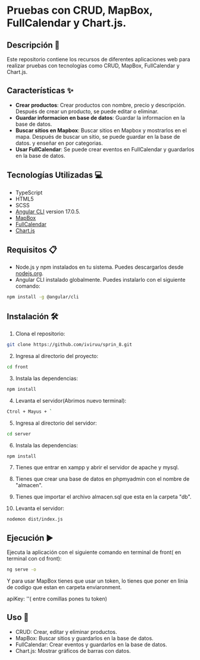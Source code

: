 # Pruebas con CRUD, MapBox, FullCalendar y Chart.js.


## Descripción 📄

Este repositorio contiene los recursos de diferentes aplicaciones web para realizar pruebas con tecnologías como CRUD, MapBox, FullCalendar y Chart.js.



## Características ✨

- **Crear productos**: Crear productos con nombre, precio y descripción. Después de crear un producto, se puede editar o eliminar.
- **Guardar informacion en base de datos**: Guardar la informacion en la base de datos.
- **Buscar sitios en Mapbox**: Buscar sitios en Mapbox y mostrarlos en el mapa. Después de buscar un sitio, se puede guardar en la base de datos. y enseñar en por categorias.
- **Usar FullCalendar**: Se puede crear eventos en FullCalendar y guardarlos en la base de datos.


## Tecnologías Utilizadas 💻

- TypeScript
- HTML5
- SCSS 
- [Angular CLI](https://github.com/angular/angular-cli) version 17.0.5.
- [MapBox](https://www.mapbox.com/)
- [FullCalendar](https://fullcalendar.io/)
- [Chart.js](https://www.chartjs.org/)

## Requisitos 📋

- Node.js y npm instalados en tu sistema. Puedes descargarlos desde [nodejs.org](https://nodejs.org/).
- Angular CLI instalado globalmente. Puedes instalarlo con el siguiente comando:

```bash
npm install -g @angular/cli
```

## Instalación 🛠️

1. Clona el repositorio:
```bash
git clone https://github.com/iviruu/sprin_8.git
```

2. Ingresa al directorio del proyecto:
```bash
cd front
```

3. Instala las dependencias:
```bash
npm install
```

4. Levanta el servidor(Abrimos nuevo terminal):

```bash
Ctrol + Mayus + `
```

5. Ingresa al directorio del servidor:

```bash
cd server
```

6. Instala las dependencias:

```bash
npm install
```

7. Tienes que entrar en xampp y abrir el servidor de apache y mysql.

8. Tienes que crear una base de datos en phpmyadmin con el nombre de "almacen".

9. Tienes que importar el archivo almacen.sql que esta en la carpeta "db".

10. Levanta el servidor:

```bash 
nodemon dist/index.js
```


## Ejecución ▶️
Ejecuta la aplicación con el siguiente comando en terminal de front( en terminal con cd front):

```bash
ng serve -o
```

Y para usar MapBox tienes que usar un token, lo tienes que poner en linia de codigo que estan en carpeta enviaronment.

apiKey: ''( entre comillas pones tu token)


## Uso 🚀

- CRUD: Crear, editar y eliminar productos.
- MapBox: Buscar sitios y guardarlos en la base de datos.
- FullCalendar: Crear eventos y guardarlos en la base de datos.
- Chart.js: Mostrar gráficos de barras con datos.









